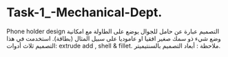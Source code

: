 # Task-1_-Mechanical-Dept.
Phone holder design
التصميم عبارة عن حامل للجوال يوضع على الطاولة مع امكانية وضع شيء ذو سمك صغير افقيا او عاموديا على سبيل المثال (بطاقة).
استخدمت في هذا التصميم ثلاث أدوات: extrude add , shell & fillet.
ملاحظة : أبعاد التصميم بالسنتيميتر. 
